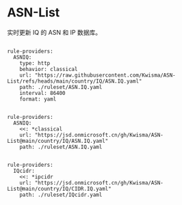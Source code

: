 
# ASN-List

实时更新 IQ 的 ASN 和 IP 数据库。

<pre><code class="language-javascript">
rule-providers:
  ASNIQ:
    type: http
    behavior: classical
    url: "https://raw.githubusercontent.com/Kwisma/ASN-List/refs/heads/main/country/IQ/ASN.IQ.yaml"
    path: ./ruleset/ASN.IQ.yaml
    interval: 86400
    format: yaml
</code></pre>

<pre><code class="language-javascript">
rule-providers:
  ASNIQ:
    <<: *classical
    url: "https://jsd.onmicrosoft.cn/gh/Kwisma/ASN-List@main/country/IQ/ASN.IQ.yaml"
    path: ./ruleset/ASN.IQ.yaml
</code></pre>

<pre><code class="language-javascript">
rule-providers:
  IQcidr:
    <<: *ipcidr
    url: "https://jsd.onmicrosoft.cn/gh/Kwisma/ASN-List@main/country/IQ/CIDR.IQ.yaml"
    path: ./ruleset/IQcidr.yaml
</code></pre>